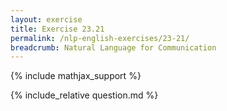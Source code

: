 ```yaml
---
layout: exercise
title: Exercise 23.21
permalink: /nlp-english-exercises/23-21/
breadcrumb: Natural Language for Communication
---
```


{% include mathjax_support %}

<div><i class="arrow-up" data-chapter="nlp-english-exercises" data-exercise="ex_21" data-rating="0"></i></div>
{% include_relative question.md %}
